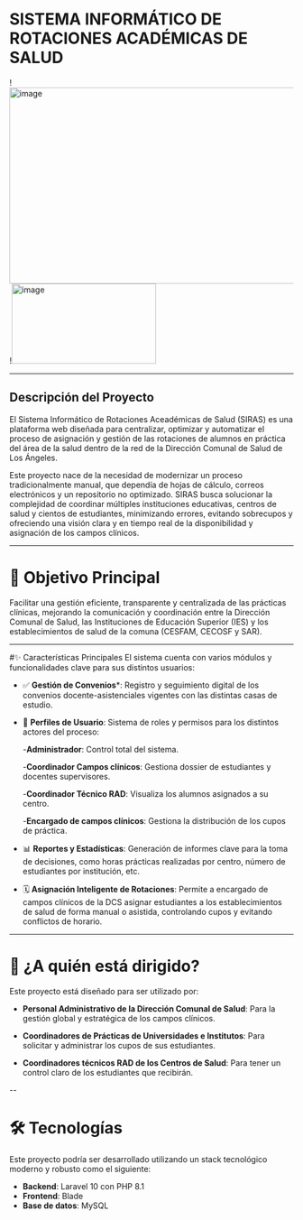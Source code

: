 # SISTEMA INFORMÁTICO DE ROTACIONES ACADÉMICAS DE SALUD

!<img width="800" height="348" alt="image" src="https://github.com/user-attachments/assets/38664308-8ed7-4d38-9fa4-019e05790b9f" />
!<img width="256" height="142" alt="image" src="https://github.com/user-attachments/assets/85aa3136-cdfa-4991-b611-f5ebfb9f7d73" />

---

## Descripción del Proyecto
El Sistema Informático de Rotaciones Aceadémicas de Salud (SIRAS) es una plataforma web diseñada para centralizar, optimizar y automatizar el proceso de asignación y gestión de las rotaciones de alumnos en práctica 
del área de la salud dentro de la red de la Dirección Comunal de Salud de Los Ángeles.

Este proyecto nace de la necesidad de modernizar un proceso tradicionalmente manual, que dependía de hojas de cálculo, correos electrónicos y un repositorio no optimizado. 
SIRAS busca solucionar la complejidad de coordinar múltiples instituciones educativas, centros de salud y cientos de estudiantes, minimizando errores, evitando sobrecupos y ofreciendo una visión clara y en tiempo real de la disponibilidad 
y asignación de los campos clínicos.

---

# 🎯 Objetivo Principal
Facilitar una gestión eficiente, transparente y centralizada de las prácticas clínicas, mejorando la comunicación y coordinación entre la Dirección Comunal de Salud, las Instituciones de Educación Superior (IES) y los establecimientos de salud
de la comuna (CESFAM, CECOSF y SAR).

---

#✨ Características Principales
El sistema cuenta con varios módulos y funcionalidades clave para sus distintos usuarios:

  - ✅ **Gestión de Convenios***: Registro y seguimiento digital de los convenios docente-asistenciales vigentes con las distintas casas de estudio.
  - 👤 **Perfiles de Usuario**: Sistema de roles y permisos para los distintos actores del proceso:

      -**Administrador**: Control total del sistema.

      -**Coordinador Campos clínicos**: Gestiona dossier de estudiantes y docentes supervisores.

      -**Coordinador Técnico RAD**: Visualiza los alumnos asignados a su centro.

      -**Encargado de campos clínicos**: Gestiona la distribución de los cupos de práctica.
    
  - 📊 **Reportes y Estadísticas**: Generación de informes clave para la toma de decisiones, como horas prácticas realizadas por centro, número de estudiantes por institución, etc.

  - 🗓️ **Asignación Inteligente de Rotaciones**: Permite a encargado de campos clínicos de la DCS asignar estudiantes a los establecimientos de salud de forma manual o asistida, controlando cupos y evitando conflictos de horario.

---

# 👥 ¿A quién está dirigido?
Este proyecto está diseñado para ser utilizado por:

  - **Personal Administrativo de la Dirección Comunal de Salud**: Para la gestión global y estratégica de los campos clínicos.

  - **Coordinadores de Prácticas de Universidades e Institutos**: Para solicitar y administrar los cupos de sus estudiantes.

  - **Coordinadores técnicos RAD de los Centros de Salud**: Para tener un control claro de los estudiantes que recibirán.

--

# 🛠️ Tecnologías
Este proyecto podría ser desarrollado utilizando un stack tecnológico moderno y robusto como el siguiente:

- **Backend**: Laravel 10 con PHP 8.1
- **Frontend**: Blade
- **Base de datos**: MySQL
